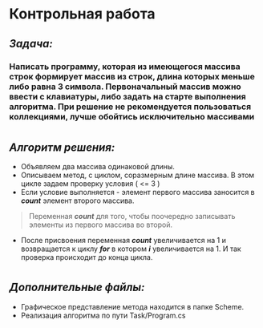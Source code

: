 # Контрольная работа
## *Задача:* 
### Написать программу, которая из имеющегося массива строк формирует массив из строк, длина которых меньше либо равна 3 символа. Первоначальный массив можно ввести с клавиатуры, либо задать на старте выполнения алгоритма. При решение не рекомендуется пользоваться коллекциями, лучше обойтись исключительно массивами
#
## *Алгоритм решения:*
* Объявляем два массива одинаковой длины.
* Описываем метод, с циклом, соразмерным длине массива. В этом цикле задаем проверку условия ( <= 3 )
* Если условие выполняется - элемент первого массива заносится в ***count*** элемент второго массива.
> Переменная ***count*** для того, чтобы поочередно записывать элементы из первого массива во второй.
* После присвоения переменная ***count*** увеличивается на 1 и возвращается к циклу ***for*** в котором ***i*** увеличивается на 1. И так проверка происходит до конца цикла.
#
## *Дополнительные файлы:*
* Графическое представление метода находится в папке Scheme.
* Реализация алгоритма по пути Task/Program.cs